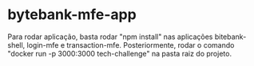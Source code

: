 # bytebank-mfe-app

Para rodar aplicação, basta rodar "npm install" nas aplicações bitebank-shell, login-mfe e transaction-mfe.
Posteriormente, rodar o comando "docker run -p 3000:3000 tech-challenge" na pasta raiz do projeto.
